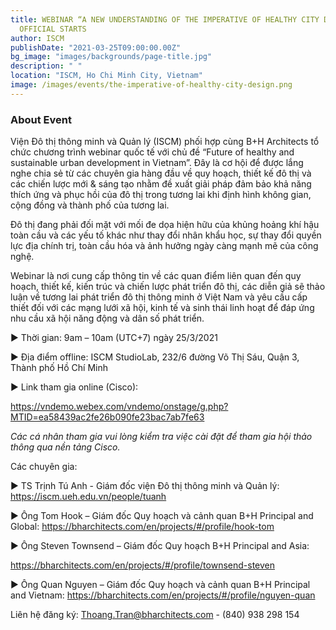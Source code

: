 ```yaml
---
title: WEBINAR “A NEW UNDERSTANDING OF THE IMPERATIVE OF HEALTHY CITY DESIGN”
  OFFICIAL STARTS
author: ISCM
publishDate: "2021-03-25T09:00:00.00Z"
bg_image: "images/backgrounds/page-title.jpg"
description: " "
location: "ISCM, Ho Chi Minh City, Vietnam"
image: /images/events/the-imperative-of-healthy-city-design.png
---
```


### About Event

<!--StartFragment-->

Viện Đô thị thông minh và Quản lý (ISCM) phối hợp cùng B+H Architects tổ chức chương trình webinar quốc tế với chủ đề “Future of healthy and sustainable urban development in Vietnam”. Đây là cơ hội để được lắng nghe chia sẻ từ các chuyên gia hàng đầu về quy hoạch, thiết kế đô thị và các chiến lược mới & sáng tạo nhằm đề xuất giải pháp đảm bảo khả năng thích ứng và phục hồi của đô thị trong tương lai khi định hình không gian, cộng đồng và thành phố của tương lai.

Đô thị đang phải đối mặt với mối đe dọa hiện hữu của khủng hoảng khí hậu toàn cầu và các yếu tố khác như thay đổi nhân khẩu học, sự thay đổi quyền lực địa chính trị, toàn cầu hóa và ảnh hưởng ngày càng mạnh mẽ của công nghệ.

Webinar là nơi cung cấp thông tin về các quan điểm liên quan đến quy hoạch, thiết kế, kiến trúc và chiến lược phát triển đô thị, các diễn giả sẽ thảo luận về tương lai phát triển đô thị thông minh ở Việt Nam và yêu cầu cấp thiết đối với các mạng lưới xã hội, kinh tế và sinh thái linh hoạt để đáp ứng nhu cầu xã hội năng động và dân số phát triển.

▶ Thời gian: 9am – 10am (UTC+7) ngày 25/3/2021

▶ Địa điểm offline: ISCM StudioLab, 232/6 đường Võ Thị Sáu, Quận 3, Thành phố Hồ Chí Minh

▶ Link tham gia online (Cisco):

<https://vndemo.webex.com/vndemo/onstage/g.php?MTID=ea58439ac2fe26b090fe23bac7ab7fe63>

*Các cá nhân tham gia vui lòng kiểm tra việc cài đặt để tham gia hội thảo thông qua nền tảng Cisco.*

Các chuyên gia: 

▶ TS Trịnh Tú Anh - Giám đốc viện Đô thị thông minh và Quản lý: <https://iscm.ueh.edu.vn/people/tuanh> 

▶ Ông Tom Hook – Giám đốc Quy hoạch và cảnh quan B+H Principal and Global: <https://bharchitects.com/en/projects/#/profile/hook-tom> 

▶ Ông Steven Townsend – Giám đốc Quy hoạch B+H Principal and Asia: 

<https://bharchitects.com/en/projects/#/profile/townsend-steven> 

▶ Ông Quan Nguyen – Giám đốc Quy hoạch và cảnh quan B+H Principal and Vietnam: <https://bharchitects.com/en/projects/#/profile/nguyen-quan> 

Liên hệ đăng ký: Thoang.Tran@bharchitects.com - (840) 938 298 154

<!--EndFragment-->